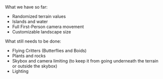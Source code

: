What we have so far:

- Randomized terrain values
- Islands and water
- Full First-Person camera movement
- Customizable landscape size

What still needs to be done:

- Flying Critters (Butterflies and Boids)
- Plants and rocks
- Skybox and camera limiting (to keep it from going underneath the terrain or outside the skybox)
- Lighting